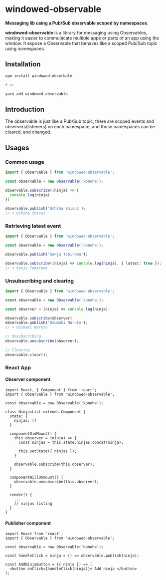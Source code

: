 # windowed-observable

**Messaging lib using a Pub/Sub observable scoped by namespaces.**

**windowed-observable** is a library for messaging using Observables, making it easier to communicate multiple apps or parts of an app using the window. It expose a Observable that behaves like a scoped Pub/Sub topic using namespaces.

## Installation
```sh
npm install windowed-obserbale

# or

yarn add windowed-observable
```

## Introduction
The observable is just like a Pub/Sub topic, there are scoped events and observers(listeners) on each namespace, and those namespaces can be cleared, and changed.

## Usages

### Common usage
```ts
import { Observable } from 'windowed-observable';

const observable = new Observable('konoha');

observable.subscribe((ninja) => {
  console.log(ninja)
})

observable.publish('Uchiha Shisui');
// > Uchiha Shisui
```
### Retrieving latest event
```ts
import { Observable } from 'windowed-observable';

const observable = new Observable('konoha');

observable.publish('Senju Tobirama');

observable.subscribe((ninja) => console.log(ninja), { latest: true });
// > Senju Tobirama
```

### Unsubscribing and clearing
```ts
import { Observable } from 'windowed-observable';

const observable = new Observable('konoha');

const observer = (ninja) => console.log(ninja);

observable.subscribe(observer)
observable.publish('Uzumaki Naruto');
// > Uzumaki Naruto

// Unsubscribing
observable.unsubscribe(observer);

// Clearing
observable.clear();
```

### React App

#### Observer component
```tsx
import React, { Component } from 'react';
import { Observable } from 'windowed-observable';

const observable = new Observable('konoha');

class NinjasList extends Component {
  state: {
    ninjas: []
  }

  componentDidMount() {
    this.observer = (ninja) => {
      const ninjas = this.state.ninjas.concat(ninja);

      this.setState({ ninjas });
    }

    observable.subscribe(this.observer);
  }

  componentWillUnmount() {
    observable.unsubscribe(this.observer);
  }

  render() {
    ...
    // ninjas listing
  }
}
```

#### Publisher component

```tsx
import React from 'react';
import { Observable } from 'windowed-observable';

const observable = new Observable('konoha');

const handleClick = ninja = () => observable.publish(ninja);

const AddNinjaButton = ({ ninja }) => (
  <button onClick={handleClick(ninja)}> Add ninja </button>
);
```